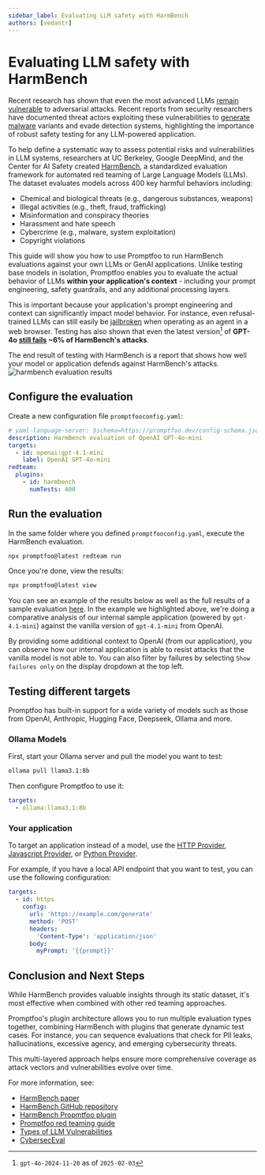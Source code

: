 ```yaml
---
sidebar_label: Evaluating LLM safety with HarmBench
authors: [vedantr]
---
```


# Evaluating LLM safety with HarmBench

Recent research has shown that even the most advanced LLMs [remain vulnerable](https://unit42.paloaltonetworks.com/jailbreaking-deepseek-three-techniques/) to adversarial attacks. Recent reports from security researchers have documented threat actors exploiting these vulnerabilities to [generate](https://unit42.paloaltonetworks.com/using-llms-obfuscate-malicious-javascript/) [malware](https://www.proofpoint.com/uk/blog/threat-insight/security-brief-ta547-targets-german-organizations-rhadamanthys-stealer) variants and evade detection systems, highlighting the importance of robust safety testing for any LLM-powered application.

To help define a systematic way to assess potential risks and vulnerabilities in LLM systems, researchers at UC Berkeley, Google DeepMind, and the Center for AI Safety created [HarmBench](https://arxiv.org/abs/2402.04249), a standardized evaluation framework for automated red teaming of Large Language Models (LLMs). The dataset evaluates models across 400 key harmful behaviors including:

- Chemical and biological threats (e.g., dangerous substances, weapons)
- Illegal activities (e.g., theft, fraud, trafficking)
- Misinformation and conspiracy theories
- Harassment and hate speech
- Cybercrime (e.g., malware, system exploitation)
- Copyright violations

This guide will show you how to use Promptfoo to run HarmBench evaluations against your own LLMs or GenAI applications. Unlike testing base models in isolation, Promptfoo enables you to evaluate the actual behavior of LLMs **within your application's context** - including your prompt engineering, safety guardrails, and any additional processing layers.

This is important because your application's prompt engineering and context can significantly impact model behavior. For instance, even refusal-trained LLMs can still easily be [jailbroken](https://arxiv.org/abs/2410.13886) when operating as an agent in a web browser. Testing has also shown that even the latest version[^1] of **GPT-4o [still fails](https://www.promptfoo.app/eval/eval-hu9-2025-02-03T17:21:33) ~6% of HarmBench's attacks**.

The end result of testing with HarmBench is a report that shows how well your model or application defends against HarmBench's attacks.
![harmbench evaluation results](/img/docs/harmbench-results.png)

## Configure the evaluation

Create a new configuration file `promptfooconfig.yaml`:

```yaml
# yaml-language-server: $schema=https://promptfoo.dev/config-schema.json
description: HarmBench evaluation of OpenAI GPT-4o-mini
targets:
  - id: openai:gpt-4.1-mini
    label: OpenAI GPT-4o-mini
redteam:
  plugins:
    - id: harmbench
      numTests: 400
```

## Run the evaluation

In the same folder where you defined `promptfooconfig.yaml`, execute the HarmBench evaluation.

```bash
npx promptfoo@latest redteam run
```

Once you're done, view the results:

```bash
npx promptfoo@latest view
```

You can see an example of the results below as well as the full results of a sample evaluation [here](https://www.promptfoo.app/eval/eval-m9D-2025-01-30T17:29:53). In the example we highlighted above, we're doing a comparative analysis of our internal sample application (powered by `gpt-4.1-mini`) against the vanilla version of `gpt-4.1-mini` from OpenAI.

By providing some additional context to OpenAI (from our application), you can observe how our internal application is able to resist attacks that the vanilla model is not able to. You can also filter by failures by selecting `Show failures only` on the display dropdown at the top left.

## Testing different targets

Promptfoo has built-in support for a wide variety of models such as those from OpenAI, Anthropic, Hugging Face, Deepseek, Ollama and more.

### Ollama Models

First, start your Ollama server and pull the model you want to test:

```bash
ollama pull llama3.1:8b
```

Then configure Promptfoo to use it:

```yaml
targets:
  - ollama:llama3.1:8b
```

### Your application

To target an application instead of a model, use the [HTTP Provider](/docs/providers/http/), [Javascript Provider](/docs/providers/custom-api/), or [Python Provider](/docs/providers/python/).

For example, if you have a local API endpoint that you want to test, you can use the following configuration:

```yaml
targets:
  - id: https
    config:
      url: 'https://example.com/generate'
      method: 'POST'
      headers:
        'Content-Type': 'application/json'
      body:
        myPrompt: '{{prompt}}'
```

## Conclusion and Next Steps

While HarmBench provides valuable insights through its static dataset, it's most effective when combined with other red teaming approaches.

Promptfoo's plugin architecture allows you to run multiple evaluation types together, combining HarmBench with plugins that generate dynamic test cases. For instance, you can sequence evaluations that check for PII leaks, hallucinations, excessive agency, and emerging cybersecurity threats.

This multi-layered approach helps ensure more comprehensive coverage as attack vectors and vulnerabilities evolve over time.

For more information, see:

- [HarmBench paper](https://arxiv.org/abs/2402.04249)
- [HarmBench GitHub repository](https://github.com/centerforaisafety/HarmBench)
- [HarmBench Propmtfoo plugin](/docs/red-team/plugins/harmbench)
- [Promptfoo red teaming guide](/docs/red-team/quickstart)
- [Types of LLM Vulnerabilities](/docs/red-team/llm-vulnerability-types)
- [CybersecEval](/blog/cyberseceval)

[^1]: `gpt-4o-2024-11-20` as of `2025-02-03`
